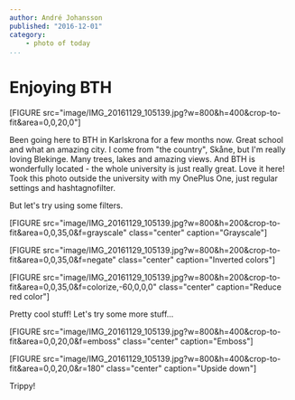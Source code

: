 ```yaml
---
author: André Johansson
published: "2016-12-01"
category:
    - photo of today
...
```

Enjoying BTH
==================================

[FIGURE src="image/IMG_20161129_105139.jpg?w=800&h=400&crop-to-fit&area=0,0,20,0"]

Been going here to BTH in Karlskrona for a few months now. Great school and what
an amazing city. I come from "the country", Skåne, but I'm really loving Blekinge. Many trees, lakes and amazing views. And BTH is wonderfully located - the whole university is just
really great. Love it here! Took this photo outside the university with my OnePlus One,
just regular settings and hashtagnofilter.

<!--more-->

But let's try using some filters.

[FIGURE src="image/IMG_20161129_105139.jpg?w=800&h=200&crop-to-fit&area=0,0,35,0&f=grayscale" class="center" caption="Grayscale"]

[FIGURE src="image/IMG_20161129_105139.jpg?w=800&h=200&crop-to-fit&area=0,0,35,0&f=negate" class="center" caption="Inverted colors"]

[FIGURE src="image/IMG_20161129_105139.jpg?w=800&h=200&crop-to-fit&area=0,0,35,0&f=colorize,-60,0,0,0" class="center" caption="Reduce red color"]

Pretty cool stuff! Let's try some more stuff...

[FIGURE src="image/IMG_20161129_105139.jpg?w=800&h=400&crop-to-fit&area=0,0,20,0&f=emboss" class="center" caption="Emboss"]

[FIGURE src="image/IMG_20161129_105139.jpg?w=800&h=400&crop-to-fit&area=0,0,20,0&r=180" class="center" caption="Upside down"]

Trippy!
